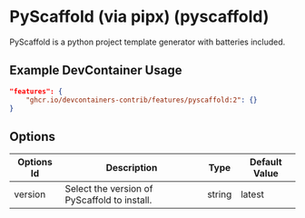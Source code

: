 
# PyScaffold (via pipx) (pyscaffold)

PyScaffold is a python project template generator with batteries included.

## Example DevContainer Usage

```json
"features": {
    "ghcr.io/devcontainers-contrib/features/pyscaffold:2": {}
}
```

## Options

| Options Id | Description | Type | Default Value |
|-----|-----|-----|-----|
| version | Select the version of PyScaffold to install. | string | latest |


